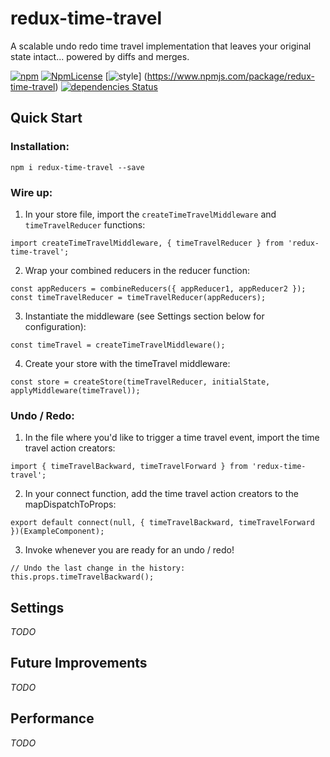 # redux-time-travel
A scalable undo redo time travel implementation that leaves your original state intact... powered by diffs and merges.

[![npm](https://img.shields.io/npm/v/redux-time-travel.svg)](https://www.npmjs.com/package/redux-time-travel)
[![NpmLicense](https://img.shields.io/npm/l/redux-time-travel.svg)](https://www.npmjs.com/package/redux-time-travel)
[![style](https://img.shields.io/badge/code_style-airbnb-green.svg)] (https://www.npmjs.com/package/redux-time-travel)
[![dependencies Status](https://david-dm.org/stephenhaney/redux-time-travel/status.svg)](https://david-dm.org/stephenhaney/redux-time-travel)

## Quick Start

### Installation:
`npm i redux-time-travel --save`

### Wire up:
1. In your store file, import the `createTimeTravelMiddleware` and `timeTravelReducer` functions:
```
import createTimeTravelMiddleware, { timeTravelReducer } from 'redux-time-travel';
```

2. Wrap your combined reducers in the reducer function:
```
const appReducers = combineReducers({ appReducer1, appReducer2 });
const timeTravelReducer = timeTravelReducer(appReducers);
```

3. Instantiate the middleware (see Settings section below for configuration):
```
const timeTravel = createTimeTravelMiddleware();
```

4. Create your store with the timeTravel middleware:
```
const store = createStore(timeTravelReducer, initialState, applyMiddleware(timeTravel));
```

### Undo / Redo:
1. In the file where you'd like to trigger a time travel event, import the time travel action creators:
```
import { timeTravelBackward, timeTravelForward } from 'redux-time-travel';
```

2. In your connect function, add the time travel action creators to the mapDispatchToProps:
```
export default connect(null, { timeTravelBackward, timeTravelForward })(ExampleComponent);
```

3. Invoke whenever you are ready for an undo / redo!
```
// Undo the last change in the history:
this.props.timeTravelBackward();
```

## Settings
_TODO_

## Future Improvements
_TODO_

## Performance
_TODO_

